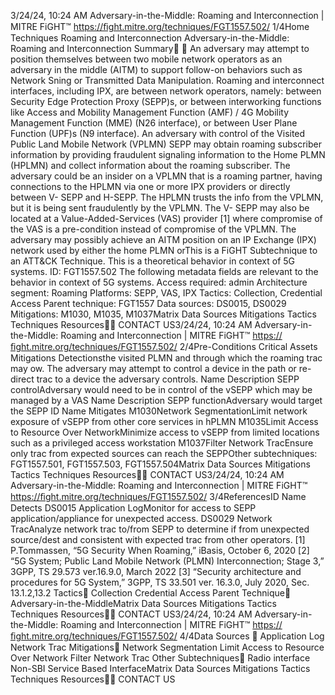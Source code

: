 3/24/24, 10:24 AM Adversary-in-the-Middle: Roaming and Interconnection | MITRE FiGHT™
https://ﬁght.mitre.org/techniques/FGT1557.502/ 1/4Home Techniques Roaming and Interconnection
Adversary-in-the-Middle: Roaming
and Interconnection
Summary󰅂 󰅂
An adversary may attempt to position themselves between
two mobile network operators as an adversary in the middle
(AITM) to support follow-on behaviors such as Network
Sni ng or Transmitted Data Manipulation.
Roaming and interconnect interfaces, including IPX, are
between network operators, namely: between Security Edge
Protection Proxy (SEPP)s, or between interworking functions
like Access and Mobility Management Function (AMF) / 4G
Mobility Management Function (MME) (N26 interface), or
between User Plane Function (UPF)s (N9 interface).
An adversary with control of the Visited Public Land Mobile
Network (VPLMN) SEPP may obtain roaming subscriber
information by providing fraudulent signaling information to
the Home PLMN (HPLMN) and collect information about the
roaming subscriber. The adversary could be an insider on a
VPLMN that is a roaming partner, having connections to the
HPLMN via one or more IPX providers or directly between V-
SEPP and H-SEPP. The HPLMN trusts the info from the
VPLMN, but it is being sent fraudulently by the VPLMN. The V-
SEPP may also be located at a Value-Added-Services (VAS)
provider [1] where compromise of the VAS is a pre-condition
instead of compromise of the VPLMN.
The adversary may possibly achieve an AITM position on an
IP Exchange (IPX) network used by either the home PLMN orThis is a FiGHT
Subtechnique to an ATT&CK
Technique.
This is a theoretical behavior
in context of 5G systems.
ID: FGT1557.502
The following metadata
fields are relevant to the
behavior in context of 5G
systems.
Access required: admin
Architecture segment:
Roaming
Platforms: SEPP, VAS, IPX
Tactics: Collection,
Credential Access
Parent technique: FGT1557
Data sources: DS0015,
DS0029
Mitigations: M1030, M1035,
M1037Matrix Data Sources Mitigations Tactics Techniques Resources󰍝󰇙
CONTACT US3/24/24, 10:24 AM Adversary-in-the-Middle: Roaming and Interconnection | MITRE FiGHT™
https://ﬁght.mitre.org/techniques/FGT1557.502/ 2/4Pre-Conditions
Critical Assets
Mitigations
Detectionsthe visited PLMN and through which the roaming tra c may
 ow. The adversary may attempt to control a device in the
path or re-direct tra c to a device the adversary controls.
Name Description
SEPP controlAdversary would need
to be in control of the
vSEPP which may be
managed by a VAS
Name Description
SEPP functionAdversary would target
the SEPP
ID Name Mitigates
M1030Network
SegmentationLimit network exposure
of vSEPP from other
core services in hPLMN
M1035Limit Access to
Resource Over
NetworkMinimize access to
vSEPP from limited
locations such as a
privileged access
workstation
M1037Filter Network
Tra cEnsure only tra c from
expected sources can
reach the SEPPOther subtechniques:
FGT1557.501,
FGT1557.503, FGT1557.504Matrix Data Sources Mitigations Tactics Techniques Resources󰍝󰇙
CONTACT US3/24/24, 10:24 AM Adversary-in-the-Middle: Roaming and Interconnection | MITRE FiGHT™
https://ﬁght.mitre.org/techniques/FGT1557.502/ 3/4ReferencesID Name Detects
DS0015 Application LogMonitor for access to
SEPP
application/appliance
for unexpected access.
DS0029 Network Tra cAnalyze network tra c
to/from SEPP to
determine if from
unexpected source/dest
and consistent with
expected tra c from
other operators.
[1] P.Tommassen, “5G Security When Roaming,” iBasis,
October 6, 2020
[2] “5G System; Public Land Mobile Network (PLMN)
Interconnection; Stage 3,” 3GPP, TS 29.573 ver.16.9.0, March
2022
[3] “Security architecture and procedures for 5G System,”
3GPP, TS 33.501 ver. 16.3.0, July 2020, Sec. 13.1.2,13.2
Tactics󰅀
Collection
Credential Access
Parent Technique󰅀
Adversary-in-the-MiddleMatrix Data Sources Mitigations Tactics Techniques Resources󰍝󰇙
CONTACT US3/24/24, 10:24 AM Adversary-in-the-Middle: Roaming and Interconnection | MITRE FiGHT™
https://ﬁght.mitre.org/techniques/FGT1557.502/ 4/4Data Sources
󰅀
Application Log
Network Tra c
Mitigations󰅀
Network Segmentation
Limit Access to Resource Over Network
Filter Network Tra c
Other Subtechniques󰅀
Radio interface
Non-SBI
Service Based InterfaceMatrix Data Sources Mitigations Tactics Techniques Resources󰍝󰇙
CONTACT US